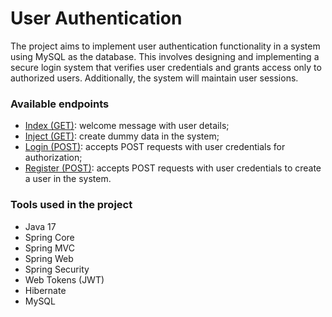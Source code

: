 # User Authentication

The project aims to implement user authentication functionality in a system using MySQL as the database.
This involves designing and implementing a secure login system that verifies user credentials and grants access only to authorized users.
Additionally, the system will maintain user sessions.

### Available endpoints

* [Index (GET)](http://localhost:8080/): welcome message with user details;
* [Inject (GET)](http://localhost:8080/inject): create dummy data in the system; 
* [Login (POST)](http://localhost:8080/login): accepts POST requests with user credentials for authorization;
* [Register (POST)](http://localhost:8080/register): accepts POST requests with user credentials to create a user in the system.

### Tools used in the project

* Java 17
* Spring Core
* Spring MVC
* Spring Web
* Spring Security
* Web Tokens (JWT)
* Hibernate
* MySQL
